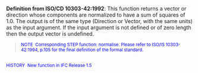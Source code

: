 ﻿**Definition from ISO/CD 10303-42:1992**: This function returns a vector or direction whose components are normalized to have a sum of squares of 1.0. The output is of the same type (Direction or Vector, with the same units) as the input argument. If the input argument is not defined or of zero length then the output vector is undefined.

> <small><font color="#0000ff">NOTE
&nbsp;Corresponding STEP function: normalise. Please refer
to ISO/IS
10303-42:1994, p.105 for the final definition of the formal
standard.&nbsp; <br>
  <br>
HISTORY&nbsp; New function in IFC Release 1.5 </font></small>
